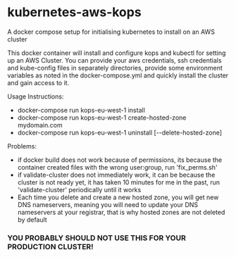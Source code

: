 # kubernetes-aws-kops
A docker compose setup for initialising kubernetes to install on an AWS cluster

This docker container will install and configure kops and kubectl for setting up an AWS Cluster.  You can provide your aws credentials, ssh credentials and kube-config files in separately directories, provide some environment variables as noted in the docker-compose.yml and quickly install the cluster and gain access to it.

Usage Instructions:
- docker-compose run kops-eu-west-1 install
- docker-compose run kops-eu-west-1 create-hosted-zone mydomain.com
- docker-compose run kops-eu-west-1 uninstall [--delete-hosted-zone]

Problems:
- if docker build does not work because of permissions, its because the container created files with the wrong user:group, run 'fix_perms.sh'
- if validate-cluster does not immediately work, it can be because the cluster is not ready yet, it has taken 10 minutes for me in the past, run 'validate-cluster' periodically until it works
- Each time you delete and create a new hosted zone, you will get new DNS nameservers, meaning you will need to update your DNS nameservers at your registrar, that is why hosted zones are not deleted by default

### YOU PROBABLY SHOULD NOT USE THIS FOR YOUR PRODUCTION CLUSTER!
